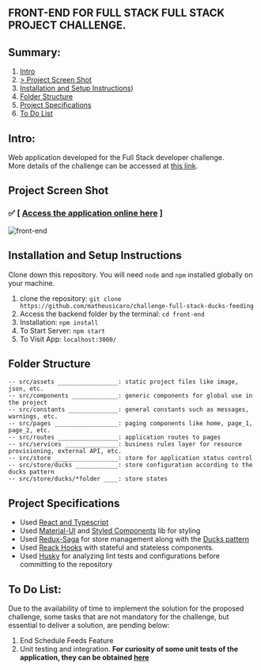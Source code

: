 ## FRONT-END FOR FULL STACK FULL STACK PROJECT CHALLENGE.

## Summary:

1. [Intro](#intro)
2. [> Project Screen Shot](#project-screen-shot)
3. [Installation and Setup Instructions](#installation-and-setup-instructions))
4. [Folder Structure](#folder-structure)
5. [Project Specifications](#project-specifications)
6. [To Do List](#to-do-list)


## Intro:

Web application developed for the Full Stack developer challenge. <br>
More details of the challenge can be accessed at [this link](https://github.com/matheusicaro/challenge-full-stack-ducks-feeding#challenge).


## Project Screen Shot

### :white_check_mark: [ [Access the application online here](https://challenge-ducks-feeding.matheusicaro.com/) ] 

![front-end](https://github.com/matheusicaro/challenge-full-stack-ducks-feeding/blob/master/data/front-end.gif)


## Installation and Setup Instructions

Clone down this repository. You will need `node` and `npm` installed globally on your machine.  

1. clone the repository: `git clone https://github.com/matheusicaro/challenge-full-stack-ducks-feeding`
2. Access the backend folder by the terminal: `cd front-end`
3. Installation: `npm install`  
4. To Start Server: `npm start`  
5. To Visit App: `localhost:3000/`  


## Folder Structure

```
-- src/assets _________________: static project files like image, json, etc.
-- src/components _____________: generic components for global use in the project
-- src/constants ______________: general constants such as messages, warnings, etc.
-- src/pages __________________: paging components like home, page_1, page_2, etc.
-- src/routes _________________: application routes to pages
-- src/services _______________: business rules layer for resource provisioning, external API, etc.
-- src/store __________________: store for application status control
-- src/store/ducks ____________: store configuration according to the ducks pattern
-- src/store/ducks/*folder ____: store states
```  

## Project Specifications

- Used [React and Typescript](https://www.typescriptlang.org/pt/docs/handbook/react.html)
- Used [Material-UI](https://material-ui.com/) and [Styled Components](https://styled-components.com/) lib for styling 
- Used [Redux-Saga](https://redux-saga.js.org/) for store management along with the [Ducks pattern](https://github.com/erikras/ducks-modular-redux)
- Used [Reack Hooks](https://reactjs.org/docs/hooks-intro.html) with stateful and stateless components.
- Used [Husky](https://typicode.github.io/husky/#/) for analyzing lint tests and configurations before committing to the repository


## To Do List:  

Due to the availability of time to implement the solution for the proposed challenge, some tasks that are not mandatory for the challenge, but essential to deliver a solution, are pending below:

1. End Schedule Feeds Feature
2. Unit testing and integration. **For curiosity of some unit tests of the application, they can be obtained [here](https://github.com/matheusicaro/challenge-full-stack-ducks-feeding/tree/master/back-end#to-do-list)**
